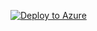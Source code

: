 [![Deploy to Azure](https://aka.ms/deploytoazurebutton)](https%3A%2F%2Fgithub.com%2Fhiroyay-ms%2FServer-Migration-Hands-on-Lab%2Ftree%2Fhiroyay%2FHands-on%2520lab%2Fazure-templates%2F02-vnet-three-subnets%2Fvnet-deploy.json)